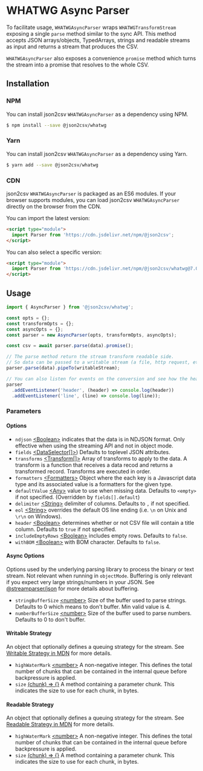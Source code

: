 # WHATWG Async Parser

To facilitate usage, `WHATWGAsyncParser` wraps `WHATWGTransformStream` exposing a single `parse` method similar to the sync API. This method accepts JSON arrays/objects, TypedArrays, strings and readable streams as input and returns a stream that produces the CSV.

`WHATWGAsyncParser` also exposes a convenience `promise` method which turns the stream into a promise that resolves to the whole CSV.

## Installation

<!-- tabs:start -->

### **NPM**

You can install json2csv `WHATWGAsyncParser` as a dependency using NPM.

```bash
$ npm install --save @json2csv/whatwg
```

### **Yarn**

You can install json2csv `WHATWGAsyncParser` as a dependency using Yarn.

```bash
$ yarn add --save @json2csv/whatwg
```

### **CDN**

json2csv `WHATWGAsyncParser` is packaged as an ES6 modules.
If your browser supports modules, you can load json2csv `WHATWGAsyncParser` directly on the browser from the CDN.

You can import the latest version:

```html
<script type="module">
  import Parser from 'https://cdn.jsdelivr.net/npm/@json2csv';
</script>
```

You can also select a specific version:

```html
<script type="module">
  import Parser from 'https://cdn.jsdelivr.net/npm/@json2csv/whatwg@7.0.1';
</script>
```

<!-- tabs:end -->

## Usage

```js
import { AsyncParser } from '@json2csv/whatwg';

const opts = {};
const transformOpts = {};
const asyncOpts = {};
const parser = new AsyncParser(opts, transformOpts, asyncOpts);

const csv = await parser.parse(data).promise();

// The parse method return the stream transform readable side.
// So data can be passed to a writable stream (a file, http request, etc.)
parser.parse(data).pipeTo(writableStream);

// You can also listen for events on the conversion and see how the header or the lines are coming out.
parser
  .addEventListener('header', (header) => console.log(header))
  .addEventListener('line', (line) => console.log(line));
```

### Parameters

#### Options

* `ndjson` [&lt;Boolean&gt;](https://developer.mozilla.org/en-US/docs/Web/JavaScript/Reference/Global_Objects/Boolean) indicates that the data is in NDJSON format. Only effective when using the streaming API and not in object mode.
* `fields` [&lt;DataSelector[]&gt;](advanced-options/data-selection.md)) Defaults to toplevel JSON attributes.
* `transforms` [&lt;Transform[]&gt;](advanced-options/transforms.md) Array of transforms to apply to the data. A transform is a function that receives a data recod and returns a transformed record. Transforms are executed in order.
* `formatters` [&lt;Formatters&gt;](advanced-options/formatters.md) Object where the each key is a Javascript data type and its associated value is a formatters for the given type.
* `defaultValue` [&lt;Any&gt;]() value to use when missing data. Defaults to `<empty>` if not specified. (Overridden by `fields[].default`)
* `delimiter` [&lt;String&gt;](https://developer.mozilla.org/en-US/docs/Web/JavaScript/Reference/Global_Objects/String)  delimiter of columns. Defaults to `,` if not specified.
* `eol` [&lt;String&gt;](https://developer.mozilla.org/en-US/docs/Web/JavaScript/Reference/Global_Objects/String)  overrides the default OS line ending (i.e. `\n` on Unix and `\r\n` on Windows).
* `header` [&lt;Boolean&gt;](https://developer.mozilla.org/en-US/docs/Web/JavaScript/Reference/Global_Objects/Boolean)  determines whether or not CSV file will contain a title column. Defaults to `true` if not specified.
* `includeEmptyRows` [&lt;Boolean&gt;](https://developer.mozilla.org/en-US/docs/Web/JavaScript/Reference/Global_Objects/Boolean) includes empty rows. Defaults to `false`.
* `withBOM` [&lt;Boolean&gt;](https://developer.mozilla.org/en-US/docs/Web/JavaScript/Reference/Global_Objects/Boolean) with BOM character. Defaults to `false`.

#### Async Options

Options used by the underlying parsing library to process the binary or text stream.
Not relevant when running in `objectMode`.
Buffering is only relevant if you expect very large strings/numbers in your JSON.
See [@streamparser/json](https://github.com/juanjoDiaz/streamparser-json#buffering) for more details about buffering.

* `stringBufferSize` [&lt;number&gt;](https://developer.mozilla.org/en-US/docs/Web/JavaScript/Reference/Global_Objects/Number) Size of the buffer used to parse strings. Defaults to 0 which means to don't buffer. Min valid value is 4.
* `numberBufferSize` [&lt;number&gt;](https://developer.mozilla.org/en-US/docs/Web/JavaScript/Reference/Global_Objects/Number) Size of the buffer used to parse numbers. Defaults to 0 to don't buffer.

#### Writable Strategy

An object that optionally defines a queuing strategy for the stream.
See [Writable Strategy in MDN](https://developer.mozilla.org/en-US/docs/Web/API/TransformStream/TransformStream#writablestrategy) for more details.

* `highWaterMark` [&lt;number&gt;](https://developer.mozilla.org/en-US/docs/Web/JavaScript/Reference/Global_Objects/Number) A non-negative integer. This defines the total number of chunks that can be contained in the internal queue before backpressure is applied.
* `size` [(chunk) => {}]() A method containing a parameter chunk. This indicates the size to use for each chunk, in bytes.

#### Readable Strategy

An object that optionally defines a queuing strategy for the stream.
See [Readable Strategy in MDN](https://developer.mozilla.org/en-US/docs/Web/API/TransformStream/TransformStream#readablestrategy) for more details.

* `highWaterMark` [&lt;number&gt;](https://developer.mozilla.org/en-US/docs/Web/JavaScript/Reference/Global_Objects/Number) A non-negative integer. This defines the total number of chunks that can be contained in the internal queue before backpressure is applied.
* `size` [(chunk) => {}]() A method containing a parameter chunk. This indicates the size to use for each chunk, in bytes.
